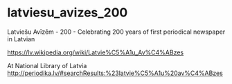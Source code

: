 # latviesu_avizes_200
Latviešu Avīzēm - 200 - Celebrating 200 years of first periodical newspaper in Latvian

https://lv.wikipedia.org/wiki/Latvie%C5%A1u_Av%C4%ABzes

At National Library of Latvia
http://periodika.lv/#searchResults:%23latvie%C5%A1u%20av%C4%ABzes
